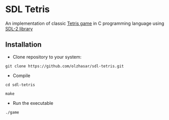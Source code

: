 # SDL Tetris

An implementation of classic [Tetris game](https://en.wikipedia.org/wiki/Tetris) in C programming language using [SDL-2 library](https://www.libsdl.org/)

## Installation

- Clone repository to your system:

`git clone https://github.com/olzhasar/sdl-tetris.git`

- Compile

`cd sdl-tetris`

`make`

- Run the executable

`./game`
